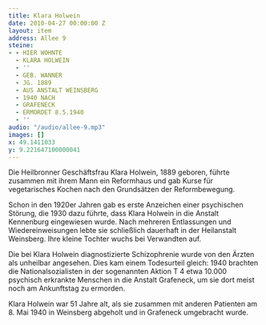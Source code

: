 ```yaml
---
title: Klara Holwein
date: 2010-04-27 00:00:00 Z
layout: item
address: Allee 9
steine:
- - HIER WOHNTE
  - KLARA HOLWEIN
  - ''
  - GEB. WANNER
  - JG. 1889
  - AUS ANSTALT WEINSBERG
  - 1940 NACH
  - GRAFENECK
  - ERMORDET 8.5.1940
  - ''
audio: "/audio/allee-9.mp3"
images: []
x: 49.1411033
y: 9.221647100000041
---
```


Die Heilbronner Geschäftsfrau Klara Holwein, 1889 geboren, führte zusammen mit ihrem Mann ein Reformhaus und gab Kurse für vegetarisches Kochen nach den Grundsätzen der Reformbewegung.

Schon in den 1920er Jahren gab es erste Anzeichen einer psychischen Störung, die 1930 dazu führte, dass Klara Holwein in die Anstalt Kennenburg eingewiesen wurde. Nach mehreren Entlassungen und Wiedereinweisungen lebte sie schließlich dauerhaft in der Heilanstalt Weinsberg. Ihre kleine Tochter wuchs bei Verwandten auf.

Die bei Klara Holwein diagnostizierte Schizophrenie wurde von den Ärzten als unheilbar angesehen. Dies kam einem Todesurteil gleich: 1940 brachten die Nationalsozialisten in der sogenannten Aktion T 4 etwa 10.000 psychisch erkrankte Menschen in die Anstalt Grafeneck, um sie dort meist noch am Ankunftstag zu ermorden. 

Klara Holwein war 51 Jahre alt, als sie zusammen mit anderen Patienten am 8. Mai 1940 in Weinsberg abgeholt und in Grafeneck umgebracht wurde.